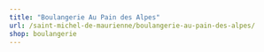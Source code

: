 ```yaml
---
title: "Boulangerie Au Pain des Alpes"
url: /saint-michel-de-maurienne/boulangerie-au-pain-des-alpes/
shop: boulangerie
---
```

